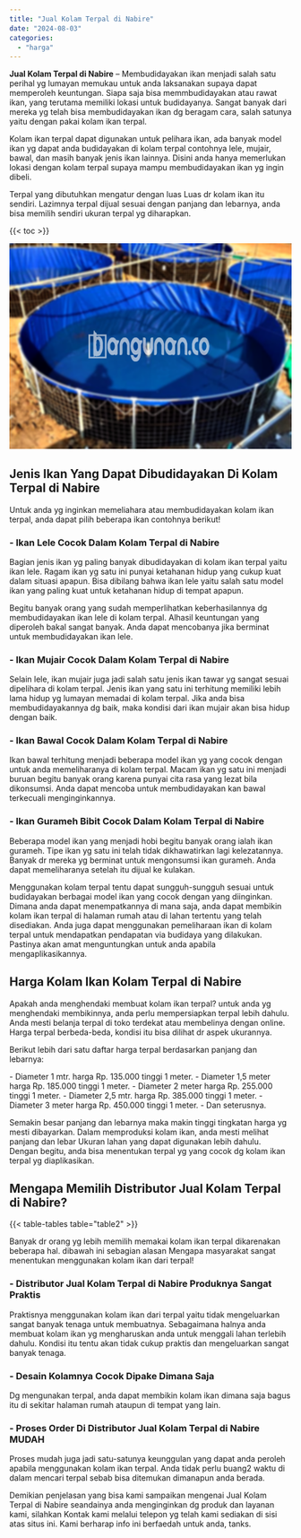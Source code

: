 ```yaml
---
title: "Jual Kolam Terpal di Nabire"
date: "2024-08-03"
categories: 
  - "harga"
---
```


**Jual Kolam Terpal di Nabire** – Membudidayakan ikan menjadi salah satu perihal yg lumayan memukau untuk anda laksanakan supaya dapat memperoleh keuntungan. Siapa saja bisa memmbudidayakan atau rawat ikan, yang terutama memiliki lokasi untuk budidayanya. Sangat banyak dari mereka yg telah bisa membudidayakan ikan dg beragam cara, salah satunya yaitu dengan pakai kolam ikan terpal.

Kolam ikan terpal dapat digunakan untuk pelihara ikan, ada banyak model ikan yg dapat anda budidayakan di kolam terpal contohnya lele, mujair, bawal, dan masih banyak jenis ikan lainnya. Disini anda hanya memerlukan lokasi dengan kolam terpal supaya mampu membudidayakan ikan yg ingin dibeli.

Terpal yang dibutuhkan mengatur dengan luas Luas dr kolam ikan itu sendiri. Lazimnya terpal dijual sesuai dengan panjang dan lebarnya, anda bisa memilih sendiri ukuran terpal yg diharapkan.

{{< toc >}}

![Jual Kolam Terpal di Nabire](/images/jual-kolam-terpal-03.png)

## Jenis Ikan Yang Dapat Dibudidayakan Di Kolam Terpal di Nabire

Untuk anda yg inginkan memeliahara atau membudidayakan kolam ikan terpal, anda dapat pilih beberapa ikan contohnya berikut!

### \- Ikan Lele Cocok Dalam Kolam Terpal di Nabire

Bagian jenis ikan yg paling banyak dibudidayakan di kolam ikan terpal yaitu ikan lele. Ragam ikan yg satu ini punyai ketahanan hidup yang cukup kuat dalam situasi apapun. Bisa dibilang bahwa ikan lele yaitu salah satu model ikan yang paling kuat untuk ketahanan hidup di tempat apapun.

Begitu banyak orang yang sudah memperlihatkan keberhasilannya dg membudidayakan ikan lele di kolam terpal. Alhasil keuntungan yang diperoleh bakal sangat banyak. Anda dapat mencobanya jika berminat untuk membudidayakan ikan lele.

### \- Ikan Mujair Cocok Dalam Kolam Terpal di Nabire

Selain lele, ikan mujair juga jadi salah satu jenis ikan tawar yg sangat sesuai dipelihara di kolam terpal. Jenis ikan yang satu ini terhitung memiliki lebih lama hidup yg lumayan memadai di kolam terpal. Jika anda bisa membudidayakannya dg baik, maka kondisi dari ikan mujair akan bisa hidup dengan baik.

### \- Ikan Bawal Cocok Dalam Kolam Terpal di Nabire

Ikan bawal terhitung menjadi beberapa model ikan yg yang cocok dengan untuk anda memeliharanya di kolam terpal. Macam ikan yg satu ini menjadi buruan begitu banyak orang karena punyai cita rasa yang lezat bila dikonsumsi. Anda dapat mencoba untuk membudidayakan kan bawal terkecuali menginginkannya.

### \- Ikan Gurameh Bibit Cocok Dalam Kolam Terpal di Nabire

Beberapa model ikan yang menjadi hobi begitu banyak orang ialah ikan gurameh. Tipe ikan yg satu ini telah tidak dikhawatirkan lagi kelezatannya. Banyak dr mereka yg berminat untuk mengonsumsi ikan gurameh. Anda dapat memeliharanya setelah itu dijual ke kulakan.

Menggunakan kolam terpal tentu dapat sungguh-sungguh sesuai untuk budidayakan berbagai model ikan yang cocok dengan yang diinginkan. Dimana anda dapat menempatkannya di mana saja, anda dapat membikin kolam ikan terpal di halaman rumah atau di lahan tertentu yang telah disediakan. Anda juga dapat menggunakan pemeliharaan ikan di kolam terpal untuk mendapatkan pendapatan via budidaya yang dilakukan. Pastinya akan amat menguntungkan untuk anda apabila mengaplikasikannya.

## Harga Kolam Ikan Kolam Terpal di Nabire

Apakah anda menghendaki membuat kolam ikan terpal? untuk anda yg menghendaki membikinnya, anda perlu mempersiapkan terpal lebih dahulu. Anda mesti belanja terpal di toko terdekat atau membelinya dengan online. Harga terpal berbeda-beda, kondisi itu bisa dilihat dr aspek ukurannya.

Berikut lebih dari satu daftar harga terpal berdasarkan panjang dan lebarnya:

\- Diameter 1 mtr. harga Rp. 135.000 tinggi 1 meter. - Diameter 1,5 meter harga Rp. 185.000 tinggi 1 meter. - Diameter 2 meter harga Rp. 255.000 tinggi 1 meter. - Diameter 2,5 mtr. harga Rp. 385.000 tinggi 1 meter. - Diameter 3 meter harga Rp. 450.000 tinggi 1 meter. - Dan seterusnya.

Semakin besar panjang dan lebarnya maka makin tinggi tingkatan harga yg mesti dibayarkan. Dalam memproduksi kolam ikan, anda mesti melihat panjang dan lebar Ukuran lahan yang dapat digunakan lebih dahulu. Dengan begitu, anda bisa menentukan terpal yg yang cocok dg kolam ikan terpal yg diaplikasikan.

## Mengapa Memilih Distributor Jual Kolam Terpal di Nabire?

{{< table-tables table="table2" >}}

Banyak dr orang yg lebih memilih memakai kolam ikan terpal dikarenakan beberapa hal. dibawah ini sebagian alasan Mengapa masyarakat sangat menentukan menggunakan kolam ikan dari terpal!

### \- Distributor Jual Kolam Terpal di Nabire Produknya Sangat Praktis

Praktisnya menggunakan kolam ikan dari terpal yaitu tidak mengeluarkan sangat banyak tenaga untuk membuatnya. Sebagaimana halnya anda membuat kolam ikan yg mengharuskan anda untuk menggali lahan terlebih dahulu. Kondisi itu tentu akan tidak cukup praktis dan mengeluarkan sangat banyak tenaga.

### \- Desain Kolamnya Cocok Dipake Dimana Saja

Dg mengunakan terpal, anda dapat membikin kolam ikan dimana saja bagus itu di sekitar halaman rumah ataupun di tempat yang lain.

### \- Proses Order Di Distributor Jual Kolam Terpal di Nabire MUDAH

Proses mudah juga jadi satu-satunya keunggulan yang dapat anda peroleh apabila menggunakan kolam ikan terpal. Anda tidak perlu buang2 waktu di dalam mencari terpal sebab bisa ditemukan dimanapun anda berada.

Demikian penjelasan yang bisa kami sampaikan mengenai Jual Kolam Terpal di Nabire seandainya anda menginginkan dg produk dan layanan kami, silahkan Kontak kami melalui telepon yg telah kami sediakan di sisi atas situs ini. Kami berharap info ini berfaedah untuk anda, tanks.
